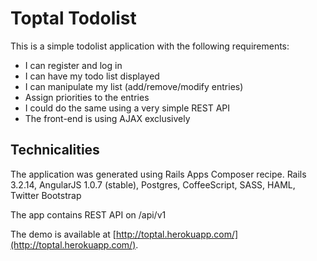 # Toptal Todolist

This is a simple todolist application with the following requirements:

* I can register and log in
* I can have my todo list displayed
* I can manipulate my list (add/remove/modify entries)
* Assign priorities to the entries
* I could do the same using a very simple REST API
* The front-end is using AJAX exclusively


## Technicalities

The application was generated using Rails Apps Composer recipe.
Rails 3.2.14, AngularJS 1.0.7 (stable), Postgres, CoffeeScript, SASS, HAML, Twitter Bootstrap

The app contains REST API on /api/v1

The demo is available at
[http://toptal.herokuapp.com/](http://toptal.herokuapp.com/).
